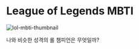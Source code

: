 # League of Legends MBTI
![lol-mbti-thumbnail](https://user-images.githubusercontent.com/56557862/133566020-6c877c26-5fd1-4b4f-81ca-9c5b435e8883.png)


나와 비슷한 성격의 롤 챔피언은 무엇일까? 
